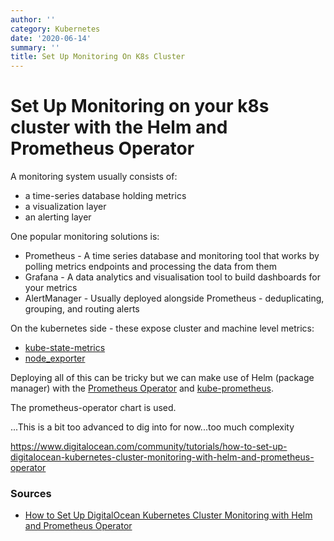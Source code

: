 ```yaml
---
author: ''
category: Kubernetes
date: '2020-06-14'
summary: ''
title: Set Up Monitoring On K8s Cluster
---
```

# Set Up Monitoring on your k8s cluster with the Helm and Prometheus Operator

A monitoring system usually consists of:

* a time-series database holding metrics
* a visualization layer
* an alerting layer

One popular monitoring solutions is:

* Prometheus - A time series database and monitoring tool that works by polling metrics endpoints and processing the data from them
* Grafana - A data analytics and visualisation tool to build dashboards for your metrics
* AlertManager - Usually deployed alongside Prometheus - deduplicating, grouping, and routing alerts

On the kubernetes side - these expose cluster and machine level metrics:

* [kube-state-metrics](https://github.com/kubernetes/kube-state-metrics)
* [node_exporter](https://github.com/prometheus/node_exporter)

Deploying all of this can be tricky but we can make use of Helm (package manager) with the [Prometheus Operator](https://github.com/coreos/prometheus-operator) and [kube-prometheus](https://github.com/coreos/kube-prometheus).

The prometheus-operator chart is used.

...This is a bit too advanced to dig into for now...too much complexity

https://www.digitalocean.com/community/tutorials/how-to-set-up-digitalocean-kubernetes-cluster-monitoring-with-helm-and-prometheus-operator





### Sources

* [How to Set Up DigitalOcean Kubernetes Cluster Monitoring with Helm and Prometheus Operator](https://www.digitalocean.com/community/tutorials/how-to-set-up-digitalocean-kubernetes-cluster-monitoring-with-helm-and-prometheus-operator)